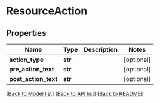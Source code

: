 # ResourceAction

## Properties
Name | Type | Description | Notes
------------ | ------------- | ------------- | -------------
**action_type** | **str** |  | [optional] 
**pre_action_text** | **str** |  | [optional] 
**post_action_text** | **str** |  | [optional] 

[[Back to Model list]](../README.md#documentation-for-models) [[Back to API list]](../README.md#documentation-for-api-endpoints) [[Back to README]](../README.md)


